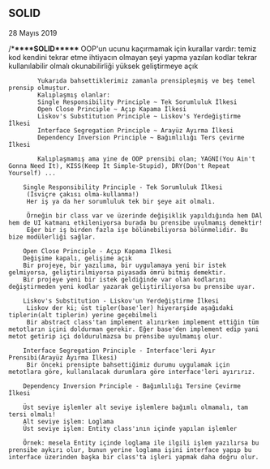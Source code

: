 ## SOLID

28 Mayıs 2019

/\***\*\*\*\***SOLID\***\*\*\*\***
OOP'un ucunu kaçırmamak için kurallar vardır:
temiz kod
kendini tekrar etme
ihtiyacın olmayan şeyi yapma
yazılan kodlar tekrar kullanılabilir olmalı
okunabilirliği yüksek
geliştirmeye açık

            Yukarıda bahsettiklerimiz zamanla prensipleşmiş ve beş temel prensip olmuştur.
            Kalıplaşmış olanlar:
            Single Responsibility Principle ~ Tek Sorumluluk İlkesi
            Open Close Principle ~ Açıp Kapama İlkesi
            Liskov's Substitutıon Principle ~ Liskov's Yerdeğiştirme İlkesi
            Interface Segregation Principle ~ Arayüz Ayırma İlkesi
            Dependency Inversion Principle ~ Bağımlılığı Ters çevirme İlkesi

            Kalıplaşmamış ama yine de OOP prensibi olan; YAGNI(You Ain't Gonna Need It), KISS(Keep It Simple-Stupid), DRY(Don't Repeat Yourself) ...

        Single Responsibility Principle - Tek Sorumluluk İlkesi
         (İsviçre çakısı olma-kullanma!)
         Her iş ya da her sorumluluk tek bir şeye ait olmalı.

         Örneğin bir class var ve üzerinde değişiklik yapıldığında hem DAl hem de UI katmanı etkileniyorsa burada bu prensibe uyulmamış demektir!
         Eğer bir iş birden fazla işe bölünebiliyorsa bölünmelidir. Bu bize modülerliği sağlar.

        Open Close Principle - Açıp Kapama İlkesi
        Değişime kapalı, gelişime açık
        Bir projeye, bir yazılıma, bir uygulamaya yeni bir istek gelmiyorsa, geliştirilmiyorsa piyasada ömrü bitmiş demektir.
        Bir projeye yeni bir istek geldiğinde var olan kodlarını değiştirmeden yeni kodlar yazarak geliştiriliyorsa bu prensibe uyar.

        Liskov's Substitution - Liskov'un Yerdeğiştirme İlkesi
         Liskov der ki; üst tipler(base'ler) hiyerarşide aşağıdaki tiplerin(alt tiplerin) yerine geçebilmeli
         Bir abstract class'tan implement alınırken implement ettiğin tüm metotların içini doldurman gerekir. Eğer base'den implement edip yani metot getirip içi doldurulmazsa bu prensibe uyulmamış olur.

        Interface Segregation Principle - Interface'leri Ayır Prensibi(Arayüz Ayırma İlkesi)
         Bir önceki prensipte bahsettiğimiz durumu uygulamak için metotlara göre, kullanılacak durumlara göre interface'leri ayırırız.

        Dependency Inversion Principle - Bağımlılığı Tersine Çevirme İlkesi

        Üst seviye işlemler alt seviye işlemlere bağımlı olmamalı, tam tersi olmalı!
        Alt seviye işlem: Loglama
        Üst seviye işlem: Entity class'ının içinde yapılan işlemler

        Örnek: mesela Entity içinde loglama ile ilgili işlem yazılırsa bu prensibe aykırı olur, bunun yerine loglama işini interface yapıp bu interface üzerinden başka bir class'ta işleri yapmak daha doğru olur.
